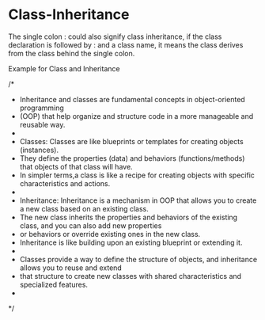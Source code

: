 # Class-Inheritance

The single colon : could also signify class inheritance, if the class declaration is followed by : and a class name, it means the class derives from the class behind the single colon.

Example for Class and Inheritance 


/*
 * Inheritance and classes are fundamental concepts in object-oriented programming
 * (OOP) that help organize and structure code in a more manageable and reusable way.
 *
 * Classes: Classes are like blueprints or templates for creating objects (instances).
 * They define the properties (data) and behaviors (functions/methods) that objects of that class will have.
 * In simpler terms,a class is like a recipe for creating objects with specific characteristics and actions.
 *
 * Inheritance: Inheritance is a mechanism in OOP that allows you to create a new class based on an existing class.
 * The new class inherits the properties and behaviors of the existing class, and you can also add new properties
 * or behaviors or override existing ones in the new class.
 * Inheritance is like building upon an existing blueprint or extending it.
 *
 * Classes provide a way to define the structure of objects, and inheritance allows you to reuse and extend
 * that structure to create new classes with shared characteristics and specialized features.
 *
 */
